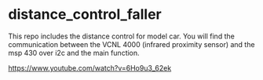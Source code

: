 # distance_control_faller
This repo includes the distance control for model car. You will find the communication between the VCNL 4000 (infrared proximity sensor) and the msp 430 over i2c and the main function.

https://www.youtube.com/watch?v=6Ho9u3_62ek

